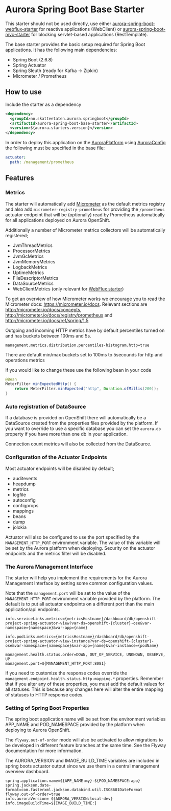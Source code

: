 # Aurora Spring Boot Base Starter

This starter should not be used directly, use either [aurora-spring-boot-webflux-starter](https://github.com/Skatteetaten/aurora-spring-boot-webflux-starter) for reactive applications (WebClient) 
or [aurora-spring-boot-mvc-starter](https://github.com/Skatteetaten/aurora-spring-boot-mvc-starter) for blocking servlet-based applications (RestTemplate).

The base starter provides the basic setup required for Spring Boot applications.
It has the following main dependencies:
- Spring Boot (2.6.8)
- Spring Actuator
- Spring Sleuth (ready for Kafka -> Zipkin)
- Micrometer / Prometheus

## How to use
Include the starter as a dependency

```xml
<dependency>
  <groupId>no.skatteetaten.aurora.springboot</groupId>
  <artifactId>aurora-spring-boot-base-starter</artifactId>
  <version>${aurora.starters.version}</version>
</dependency>
```

In order to deploy this application on the [AuroraPlatform](https://skatteetaten.github.io/aurora) using [AuroraConfig](https://skatteetaten.github.io/aurora/documentation/aurora-config/) the following must be specified in the base file:

```yaml
actuator:
  path: /management/prometheus
```

## Features

### Metrics

The starter will automatically add [Micrometer](http://micrometer.io) as the default
metrics registry and also add `micrometer-registry-prometheus` for providing the `/prometheus` actuator endpoint that
will be (optionally) read by Prometheus automatically for all applications deployed on Aurora OpenShift.

Additionally a number of Micrometer metrics collectors will be automatically registered;

* JvmThreadMetrics
* ProcessorMetrics
* JvmGcMetrics
* JvmMemoryMetrics
* LogbackMetrics
* UptimeMetrics
* FileDescriptorMetrics
* DataSourceMetrics
* WebClientMetrics (only relevant for [WebFlux starter](https://github.com/Skatteetaten/aurora-spring-boot-webflux-starter))

To get an overview of how Micrometer works we encourage you to read the Micrometer docs:
https://micrometer.io/docs. Relevant sections are http://micrometer.io/docs/concepts, http://micrometer.io/docs/registry/prometheus and http://micrometer.io/docs/ref/spring/1.5

Outgoing and incoming HTTP metrics have by default percentiles turned on and has buckets between 100ms and 5s.
```properties
management.metrics.distribution.percentiles-histogram.http=true
```

There are default min/max buckets set to 100ms to 5secounds for http and operations metrics

If you would like to change these use the following bean in your code

```java
@Bean
MeterFilter minExpectedHttp() {
    return MeterFilter.minExpected("http", Duration.ofMillis(200));
}
```


### Auto registration of DataSource

If a database is provided on OpenShift there will automatically be a DataSource created from the properties files provided
by the platform. If you want to override to use a specific database you can set the `aurora.db` property if you have more
than one db in your application.

Connection count metrics will also be collected from the DataSource.

### Configuration of the Actuator Endpoints

Most actuator endpoints will be disabled by default;

* auditevents
* heapdump
* metrics
* logfile
* autoconfig
* configprops
* mappings
* beans
* dump
* jolokia

Actuator will also be configured to use the port specified by the `MANAGEMENT_HTTP_PORT` environment variable. The
value of this variable will be set by the Aurora platform when deploying. Security on the actuator endpoints and the
metrics filter will be disabled.


### The Aurora Management Interface

The starter will help you implement the requirements for the Aurora Management Interface by setting some common
configuration values.

Note that the `management.port` will be set to the value of the `MANAGEMENT_HTTP_PORT` environment variable provided
by the platform. The default is to put all actuator endpoints on a different port than the main application/api
endpoints.

```properties
info.serviceLinks.metrics={metricsHostname}/dashboard/db/openshift-project-spring-actuator-view?var-ds=openshift-{cluster}-ose&var-namespace={namespace}&var-app={name}

info.podLinks.metrics={metricsHostname}/dashboard/db/openshift-project-spring-actuator-view-instance?var-ds=openshift-{cluster}-ose&var-namespace={namespace}&var-app={name}&var-instance={podName}

management.health.status.order=DOWN, OUT_OF_SERVICE, UNKNOWN, OBSERVE, UP
management.port=${MANAGEMENT_HTTP_PORT:8081}
```

If you need to customize the response codes override the `management.endpoint.health.status.http-mapping.*` properties.
Remember that if you alter any of these properties, you must add the default values for all statuses.
This is because any changes here will alter the entire mapping of statuses to HTTP response codes.

### Setting of Spring Boot Properties

The spring boot application name will be set from the environment variables APP_NAME and POD_NAMESPACE provided by the
platform when deploying to Aurora OpenShift.

The `flyway.out-of-order` mode will also be activated to allow migrations to be developed in different feature branches
at the same time. See the Flyway documentation for more information.

The AURORA_VERSION and IMAGE_BUILD_TIME variables are included in spring boots actuator output since we use them in a central
management overview dashboard.

```properties
spring.application.name=${APP_NAME:my}-${POD_NAMESPACE:app}
spring.jackson.date-format=com.fasterxml.jackson.databind.util.ISO8601DateFormat
flyway.out-of-order=true
info.auroraVersion= ${AURORA_VERSION:local-dev}
info.imageBuildTime=${IMAGE_BUILD_TIME:}
```
